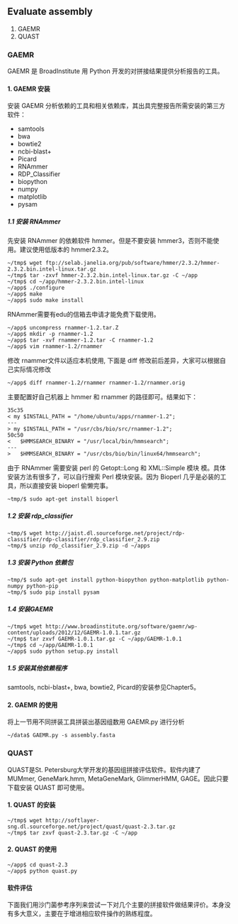 ## Evaluate assembly

1. GAEMR
2. QUAST

### GAEMR

GAEMR 是 BroadInstitute 用 Python 开发的对拼接结果提供分析报告的工具。

#### 1. GAEMR 安装

安装 GAEMR 分析依赖的工具和相关依赖库，其出具完整报告所需安装的第三方软件：

* samtools
* bwa
* bowtie2
* ncbi-blast+
* Picard
* RNAmmer
* RDP_Classifier
* biopython
* numpy
* matplotlib
* pysam

##### 1.1 安装 RNAmmer
先安装 RNAmmer 的依赖软件 hmmer。但是不要安装 hmmer3，否则不能使用。建议使用低版本的 hmmer2.3.2。
```
~/tmp$ wget ftp://selab.janelia.org/pub/software/hmmer/2.3.2/hmmer-2.3.2.bin.intel-linux.tar.gz
~/tmp$ tar -zxvf hmmer-2.3.2.bin.intel-linux.tar.gz -C ~/app
~/tmp$ cd ~/app/hmmer-2.3.2.bin.intel-linux
~/app$ ./configure
~/app$ make
~/app$ sudo make install
```

RNAmmer需要有edu的信箱去申请才能免费下载使用。
```
~/app$ uncompress rnammer-1.2.tar.Z
~/app$ mkdir -p rnammer-1.2
~/app$ tar -xvf rnammer-1.2.tar -C rnammer-1.2
~/app$ vim rnammer-1.2/rnammer
```

修改 rnammer文件以适应本机使用, 下面是 diff 修改前后差异，大家可以根据自己实际情况修改

```
~/app$ diff rnammer-1.2/rnammer rnammer-1.2/rnammer.orig
```
主要配置好自己机器上 hmmer 和 rnammer 的路径即可。结果如下：

```
35c35
< my $INSTALL_PATH = "/home/ubuntu/apps/rnammer-1.2";
---
> my $INSTALL_PATH = "/usr/cbs/bio/src/rnammer-1.2";
50c50
< 	$HMMSEARCH_BINARY = "/usr/local/bin/hmmsearch";
---
> 	$HMMSEARCH_BINARY = "/usr/cbs/bio/bin/linux64/hmmsearch";
```

由于 RNAmmer 需要安装 perl 的 Getopt::Long 和 XML::Simple 模块 模。具体安装方法有很多了，可以自行搜索 Perl 模块安装。因为 Bioperl 几乎是必装的工具，所以直接安装 bioperl 偷懒完事。
```
~tmp/$ sudo apt-get install bioperl
```

##### 1.2 安装 rdp_classifier
```
~tmp/$ wget http://jaist.dl.sourceforge.net/project/rdp-classifier/rdp-classifier/rdp_classifier_2.9.zip
~tmp/$ unzip rdp_classifier_2.9.zip -d ~/apps
```

##### 1.3 安装 Python 依赖包
```
~tmp/$ sudo apt-get install python-biopython python-matplotlib python-numpy python-pip
~tmp/$ sudo pip install pysam
```

##### 1.4 安装GAEMR
```
~/tmp$ wget http://www.broadinstitute.org/software/gaemr/wp-content/uploads/2012/12/GAEMR-1.0.1.tar.gz
~/tmp$ tar zxvf GAEMR-1.0.1.tar.gz -C ~/app/GAEMR-1.0.1
~/tmp$ cd ~/app/GAEMR-1.0.1
~/app$ sudo python setup.py install
```

##### 1.5 安装其他依赖程序

samtools, ncbi-blast+, bwa, bowtie2, Picard的安装参见Chapter5。

#### 2. GAEMR 的使用

将上一节用不同拼装工具拼装出基因组数用 GAEMR.py 进行分析

```
~/data$ GAEMR.py -s assembly.fasta
```

### QUAST

QUAST是St. Petersburg大学开发的基因组拼接评估软件。软件内建了 MUMmer, GeneMark.hmm, MetaGeneMark, GlimmerHMM, GAGE。因此只要下载安装 QUAST 即可使用。

#### 1. QUAST 的安装

```
~/tmp$ wget http://softlayer-sng.dl.sourceforge.net/project/quast/quast-2.3.tar.gz
~/tmp$ tar zxvf quast-2.3.tar.gz -C ~/app
```

#### 2. QUAST 的使用

```
~/app$ cd quast-2.3
~/app$ python quast.py
```



#### 软件评估

下面我们用沙门菌参考序列来尝试一下对几个主要的拼接软件做结果评价。本身没有多大意义，主要在于增进相应软件操作的熟练程度。
